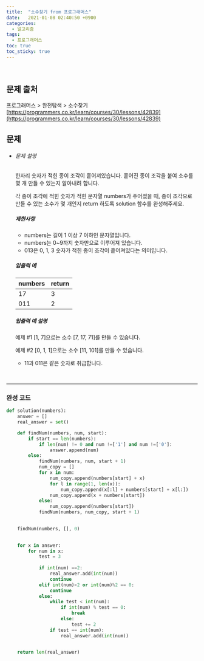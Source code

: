 ```yaml
---
title:  "소수찾기 from 프로그래머스"
date:   2021-01-08 02:40:50 +0900
categories: 
  - 알고리즘
tags:
  - 프로그래머스
toc: true
toc_sticky: true
---
```


<br>

## 문제 출처

프로그래머스 > 완전탐색 > 소수찾기
[https://programmers.co.kr/learn/courses/30/lessons/42839](https://programmers.co.kr/learn/courses/30/lessons/42839)
<br>

## 문제

- ###### 문제 설명

  한자리 숫자가 적힌 종이 조각이 흩어져있습니다. 흩어진 종이 조각을 붙여 소수를 몇 개 만들 수 있는지 알아내려 합니다.

  각 종이 조각에 적힌 숫자가 적힌 문자열 numbers가 주어졌을 때, 종이 조각으로 만들 수 있는 소수가 몇 개인지 return 하도록 solution 함수를 완성해주세요.

  ##### 제한사항

  - numbers는 길이 1 이상 7 이하인 문자열입니다.
  - numbers는 0~9까지 숫자만으로 이루어져 있습니다.
  - 013은 0, 1, 3 숫자가 적힌 종이 조각이 흩어져있다는 의미입니다.

  ##### 입출력 예

  | numbers | return |
  | ------- | ------ |
  | 17      | 3      |
  | 011     | 2      |

  ##### 입출력 예 설명

  예제 #1
  [1, 7]으로는 소수 [7, 17, 71]를 만들 수 있습니다.

  예제 #2
  [0, 1, 1]으로는 소수 [11, 101]를 만들 수 있습니다.

  - 11과 011은 같은 숫자로 취급합니다.

<br>

---

### 완성 코드

```python
def solution(numbers):
    answer = []
    real_answer = set()

    def findNum(numbers, num, start):
        if start == len(numbers):
            if len(num) != 0 and num !=['1'] and num !=['0']:
                answer.append(num)
        else:
            findNum(numbers, num, start + 1)
            num_copy = []
            for x in num:
                num_copy.append(numbers[start] + x)
                for l in range(1, len(x)):
                    num_copy.append(x[:l] + numbers[start] + x[l:])
                num_copy.append(x + numbers[start])
            else:
                num_copy.append(numbers[start])
            findNum(numbers, num_copy, start + 1)

            
    findNum(numbers, [], 0)

    
    for x in answer:
        for num in x:
            test = 3
            
            if int(num) ==2:
                real_answer.add(int(num))
                continue
            elif int(num)<2 or int(num)%2 == 0:
                continue
            else: 
                while test < int(num):
                    if int(num) % test == 0:
                        break
                    else:
                        test += 2
                if test == int(num):
                    real_answer.add(int(num))


    return len(real_answer)
```
